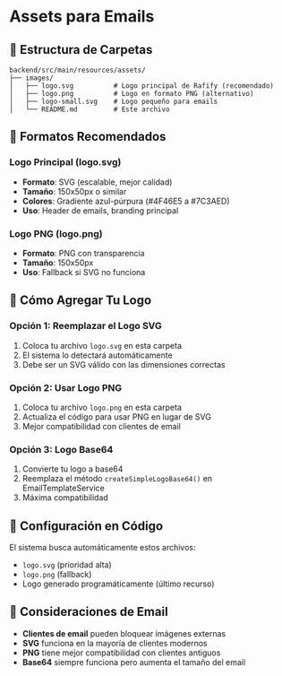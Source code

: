 # Assets para Emails

## 📁 Estructura de Carpetas

```
backend/src/main/resources/assets/
├── images/
│   ├── logo.svg          # Logo principal de Rafify (recomendado)
│   ├── logo.png          # Logo en formato PNG (alternativo)
│   ├── logo-small.svg    # Logo pequeño para emails
│   └── README.md         # Este archivo
```

## 🎨 Formatos Recomendados

### **Logo Principal (logo.svg)**
- **Formato**: SVG (escalable, mejor calidad)
- **Tamaño**: 150x50px o similar
- **Colores**: Gradiente azul-púrpura (#4F46E5 a #7C3AED)
- **Uso**: Header de emails, branding principal

### **Logo PNG (logo.png)**
- **Formato**: PNG con transparencia
- **Tamaño**: 150x50px
- **Uso**: Fallback si SVG no funciona

## 📝 Cómo Agregar Tu Logo

### **Opción 1: Reemplazar el Logo SVG**
1. Coloca tu archivo `logo.svg` en esta carpeta
2. El sistema lo detectará automáticamente
3. Debe ser un SVG válido con las dimensiones correctas

### **Opción 2: Usar Logo PNG**
1. Coloca tu archivo `logo.png` en esta carpeta
2. Actualiza el código para usar PNG en lugar de SVG
3. Mejor compatibilidad con clientes de email

### **Opción 3: Logo Base64**
1. Convierte tu logo a base64
2. Reemplaza el método `createSimpleLogoBase64()` en EmailTemplateService
3. Máxima compatibilidad

## 🔧 Configuración en Código

El sistema busca automáticamente estos archivos:
- `logo.svg` (prioridad alta)
- `logo.png` (fallback)
- Logo generado programáticamente (último recurso)

## 📱 Consideraciones de Email

- **Clientes de email** pueden bloquear imágenes externas
- **SVG** funciona en la mayoría de clientes modernos
- **PNG** tiene mejor compatibilidad con clientes antiguos
- **Base64** siempre funciona pero aumenta el tamaño del email
